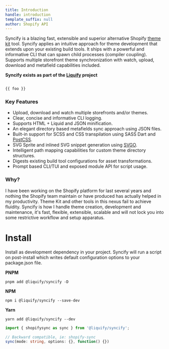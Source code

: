 ```yaml
---
title: Introduction
handle: introduction
template_suffix: null
author: Shopify API
---
```

Syncify is a blazing fast, extensible and superior alternative Shopify [theme kit](https://shopify.github.io/themekit/) tool. Syncify applies an intuitive approach for theme development that extends upon your existing build tools. It ships with a powerful and informative CLI that can spawn child processes (compiler coupling). Supports multiple storefront theme synchronization with watch, upload, download and metafield capabilities included.

**Syncify exists as part of the [Liquify](https://liquify.dev) project**

```html

{{ foo }}

```

### Key Features

*   Upload, download and watch multiple storefronts and/or themes.
*   Clear, concise and informative CLI logging.
*   Supports HTML + Liquid and JSON minification.
*   An elegant directory based metafields sync approach using JSON files.
*   Built-in support for SCSS and CSS transpilation using SASS Dart and [PostCSS](https://postcss.org/).
*   SVG Sprite and inlined SVG snippet generation using [SVGO](https://github.com/svg/svgo).
*   Intelligent path mapping capabilities for custom theme directory structures.
*   Digests existing build tool configurations for asset transformations.
*   Prompt based CLI/TUI and exposed module API for script usage.

### Why?

I have been working on the Shopify platform for last several years and nothing the Shopify team maintain or have produced has actually helped in my productivity. Theme Kit and other tools in this nexus fail to achieve fluidity. Syncify is how I handle theme creation, development and maintenance, it's fast, flexible, extensible, scalable and will not lock you into some restrictive workflow and setup apparatus.

Install
=======

Install as development dependency in your project. Syncify will run a script on post-install which writes default configuration options to your package.json file.

**PNPM**

```cli
pnpm add @liquify/syncify -D
```

**NPM**

```cli
npm i @liquify/syncify --save-dev
```

**Yarn**

```cli
yarn add @liquify/syncify --dev
```

```typescript
import { shopifysync as sync } from '@liquify/syncify';

// Backward compatible, ie: shopify-sync
sync(mode: string, options: {}, function() {})
```
